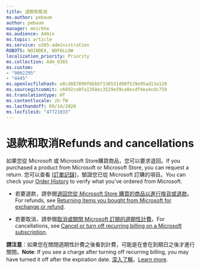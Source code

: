 ```yaml
---
title: 退款和取消
ms.author: pebaum
author: pebaum
manager: mnirkhe
ms.audience: Admin
ms.topic: article
ms.service: o365-administration
ROBOTS: NOINDEX, NOFOLLOW
localization_priority: Priority
ms.collection: Adm_O365
ms.custom:
- "9002295"
- "4445"
ms.openlocfilehash: e8cd887099f6bbbf130531d98f539e95ad13e120
ms.sourcegitcommit: c6692ce0fa1358ec3529e59ca0ecdfdea4cdc759
ms.translationtype: HT
ms.contentlocale: zh-TW
ms.lasthandoff: 09/14/2020
ms.locfileid: "47721033"
---
```

# <a name="refunds-and-cancellations"></a><span data-ttu-id="5b58a-102">退款和取消</span><span class="sxs-lookup"><span data-stu-id="5b58a-102">Refunds and cancellations</span></span>

<span data-ttu-id="5b58a-103">如果您從 Microsoft 或 Microsoft Store購買商品，您可以要求退回。</span><span class="sxs-lookup"><span data-stu-id="5b58a-103">If you purchased a product from Microsoft or Microsoft Store, you can request a return.</span></span> <span data-ttu-id="5b58a-104">您可以查看 [[訂單記錄]](https://account.microsoft.com/billing/orders/)，驗證您已從 Microsoft 訂購的項目。</span><span class="sxs-lookup"><span data-stu-id="5b58a-104">You can check your [Order History](https://account.microsoft.com/billing/orders/) to verify what you've ordered from Microsoft.</span></span> 

- <span data-ttu-id="5b58a-105">若要退款，請參閱[退回您從 Microsoft Store 購買的商品以進行換貨或退款](https://support.microsoft.com/help/10558)。</span><span class="sxs-lookup"><span data-stu-id="5b58a-105">For refunds, see [Returning items you bought from Microsoft for exchange or refund](https://support.microsoft.com/help/10558).</span></span>

- <span data-ttu-id="5b58a-106">若要取消，請參閱[取消或關閉 Microsoft 訂閱的週期性計費](https://support.microsoft.com/help/4027815)。</span><span class="sxs-lookup"><span data-stu-id="5b58a-106">For cancellations, see [Cancel or turn off recurring billing on a Microsoft subscription](https://support.microsoft.com/help/4027815).</span></span>

<span data-ttu-id="5b58a-107">**請注意**：如果您在關閉週期性計費之後看到計費，可能是在會在到期日之後才進行關閉。</span><span class="sxs-lookup"><span data-stu-id="5b58a-107">**Note**: If you see a charge after turning off recurring billing, you may have turned it off after the expiration date.</span></span> <span data-ttu-id="5b58a-108">[深入了解](https://support.microsoft.com/help/10640)。</span><span class="sxs-lookup"><span data-stu-id="5b58a-108">[Learn more](https://support.microsoft.com/help/10640).</span></span> 